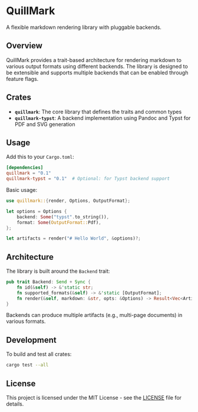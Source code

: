 # QuillMark

A flexible markdown rendering library with pluggable backends.

## Overview

QuillMark provides a trait-based architecture for rendering markdown to various output formats using different backends. The library is designed to be extensible and supports multiple backends that can be enabled through feature flags.

## Crates

- **`quillmark`**: The core library that defines the traits and common types
- **`quillmark-typst`**: A backend implementation using Pandoc and Typst for PDF and SVG generation

## Usage

Add this to your `Cargo.toml`:

```toml
[dependencies]
quillmark = "0.1"
quillmark-typst = "0.1"  # Optional: for Typst backend support
```

Basic usage:

```rust
use quillmark::{render, Options, OutputFormat};

let options = Options {
    backend: Some("typst".to_string()),
    format: Some(OutputFormat::Pdf),
};

let artifacts = render("# Hello World", &options)?;
```

## Architecture

The library is built around the `Backend` trait:

```rust
pub trait Backend: Send + Sync {
    fn id(&self) -> &'static str;
    fn supported_formats(&self) -> &'static [OutputFormat];
    fn render(&self, markdown: &str, opts: &Options) -> Result<Vec<Artifact>, RenderError>;
}
```

Backends can produce multiple artifacts (e.g., multi-page documents) in various formats.

## Development

To build and test all crates:

```bash
cargo test --all
```

## License

This project is licensed under the MIT License - see the [LICENSE](LICENSE) file for details.